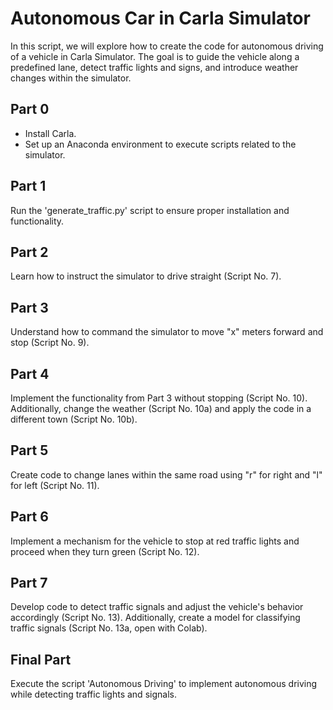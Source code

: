 # Autonomous Car in Carla Simulator

In this script, we will explore how to create the code for autonomous driving of a vehicle in Carla Simulator. The goal is to guide the vehicle along a predefined lane, detect traffic lights and signs, and introduce weather changes within the simulator.

## Part 0

- Install Carla.
- Set up an Anaconda environment to execute scripts related to the simulator.

## Part 1

Run the 'generate_traffic.py' script to ensure proper installation and functionality.

## Part 2

Learn how to instruct the simulator to drive straight (Script No. 7).

## Part 3

Understand how to command the simulator to move "x" meters forward and stop (Script No. 9).

## Part 4

Implement the functionality from Part 3 without stopping (Script No. 10). Additionally, change the weather (Script No. 10a) and apply the code in a different town (Script No. 10b).

## Part 5

Create code to change lanes within the same road using "r" for right and "l" for left (Script No. 11).

## Part 6

Implement a mechanism for the vehicle to stop at red traffic lights and proceed when they turn green (Script No. 12).

## Part 7

Develop code to detect traffic signals and adjust the vehicle's behavior accordingly (Script No. 13). Additionally, create a model for classifying traffic signals (Script No. 13a, open with Colab).

## Final Part

Execute the script 'Autonomous Driving' to implement autonomous driving while detecting traffic lights and signals.
